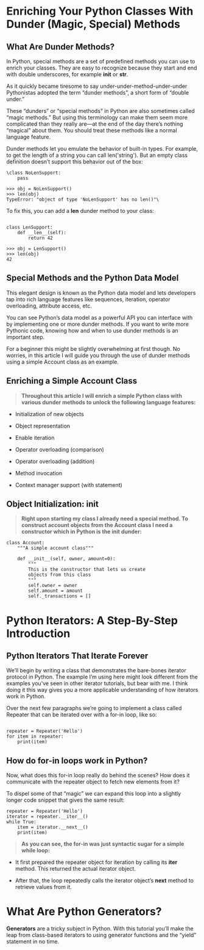# Enriching Your Python Classes With Dunder (Magic, Special) Methods

## What Are Dunder Methods?

In Python, special methods are a set of predefined methods you can use to enrich your classes. They are easy to recognize because they start and end with double underscores, for example __init__ or __str__.

As it quickly became tiresome to say under-under-method-under-under Pythonistas adopted the term “dunder methods”, a short form of “double under.”

These “dunders” or “special methods” in Python are also sometimes called “magic methods.” But using this terminology can make them seem more complicated than they really are—at the end of the day there’s nothing “magical” about them. You should treat these methods like a normal language feature.

Dunder methods let you emulate the behavior of built-in types. For example, to get the length of a string you can call len('string'). But an empty class definition doesn’t support this behavior out of the box:

```
\class NoLenSupport:
    pass

>>> obj = NoLenSupport()
>>> len(obj)
TypeError: "object of type 'NoLenSupport' has no len()"\

```

To fix this, you can add a __len__ dunder method to your class:

```

class LenSupport:
    def __len__(self):
        return 42

>>> obj = LenSupport()
>>> len(obj)
42

```

## Special Methods and the Python Data Model

This elegant design is known as the Python data model and lets developers tap into rich language features like sequences, iteration, operator overloading, attribute access, etc.

You can see Python’s data model as a powerful API you can interface with by implementing one or more dunder methods. If you want to write more Pythonic code, knowing how and when to use dunder methods is an important step.

For a beginner this might be slightly overwhelming at first though. No worries, in this article I will guide you through the use of dunder methods using a simple Account class as an example.


## Enriching a Simple Account Class


> **Throughout this article I will enrich a simple Python class with various dunder methods to unlock the following language features:**


- Initialization of new objects

- Object representation

- Enable iteration

- Operator overloading (comparison)

- Operator overloading (addition)

- Method invocation

- Context manager support (with statement)


## Object Initialization: __init__

> **Right upon starting my class I already need a special method. To construct account objects from the Account class I need a constructor which in Python is the __init__ dunder:**

```
class Account:
    """A simple account class"""

    def __init__(self, owner, amount=0):
        """
        This is the constructor that lets us create
        objects from this class
        """
        self.owner = owner
        self.amount = amount
        self._transactions = []

```


# Python Iterators: A Step-By-Step Introduction
 
 
 


## Python Iterators That Iterate Forever

We’ll begin by writing a class that demonstrates the bare-bones iterator protocol in Python. The example I’m using here might look different from the examples you’ve seen in other iterator tutorials, but bear with me. I think doing it this way gives you a more applicable understanding of how iterators work in Python.

Over the next few paragraphs we’re going to implement a class called Repeater that can be iterated over with a for-in loop, like so:

```

repeater = Repeater('Hello')
for item in repeater:
    print(item)
```

## How do for-in loops work in Python?

Now, what does this for-in loop really do behind the scenes? How does it communicate with the repeater object to fetch new elements from it?

To dispel some of that “magic” we can expand this loop into a slightly longer code snippet that gives the same result:

```
repeater = Repeater('Hello')
iterator = repeater.__iter__()
while True:
    item = iterator.__next__()
    print(item)

```


> **As you can see, the for-in was just syntactic sugar for a simple while loop:**

- It first prepared the repeater object for iteration by calling its __iter__ method. This returned the actual iterator object.

- After that, the loop repeatedly calls the iterator object’s __next__ method to retrieve values from it.



# What Are Python Generators?

**Generators** are a tricky subject in Python. With this tutorial you’ll make the leap from class-based iterators to using generator functions and the “yield” statement in no time.


    





